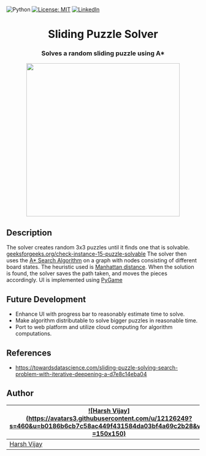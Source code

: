 
![Python](https://img.shields.io/badge/python-v3.6+-blue.svg)
[![License: MIT](https://img.shields.io/badge/License-MIT-green.svg)](https://opensource.org/licenses/MIT)
[![LinkedIn][linkedin-shield]][linkedin-url]

<p>
  <h1 align="center">Sliding Puzzle Solver</h1>
  <p align="center">
  <h3 align = "center"> Solves a random sliding puzzle using A* </h3>
</p>

<p align="center">

<img wdith = "400" height = "400" src="https://github.com/vincentwang60/sliding-puzzle-solver/blob/master/images/1.gif">

</p>

## Description
The solver creates random 3x3 puzzles until it finds one that is solvable. [geeksforgeeks.org/check-instance-15-puzzle-solvable](https://www.geeksforgeeks.org/check-instance-15-puzzle-solvable/)
The solver then uses the [A* Search Algorithm](https://en.wikipedia.org/wiki/A*_search_algorithm) on a graph with nodes consisting of different board states. The heuristic used is [Manhattan distance](https://en.wikipedia.org/wiki/Taxicab_geometry).
When the solution is found, the solver saves the path taken, and moves the pieces accordingly.
UI is implemented using [PyGame](https://www.pygame.org/docs/)


## Future Development
- Enhance UI with progress bar to reasonably estimate time to solve.
- Make algorithm distributable to solve bigger puzzles in reasonable time.
- Port to web platform and utilize cloud computing for algorithm computations.

## References
- https://towardsdatascience.com/sliding-puzzle-solving-search-problem-with-iterative-deepening-a-d7e8c14eba04


## Author
[![Harsh Vijay](https://avatars3.githubusercontent.com/u/12126249?s=460&u=b0186b6cb7c58ac449f431584da03bf4a69c2b28&v=4 =150x150)](https://github.com/iharsh234)  | [![Quandl.com](https://github.com/iharsh234/WebApp/blob/master/images/quandl.jpg)](https://www.quandl.com/)
---|---
[Harsh Vijay ](https://github.com/iharsh234) |[Quandl](https://www.quandl.com)



[license-shield]: https://img.shields.io/github/license/github_username/repo.svg?style=flat-square
[license-url]: https://github.com/github_username/repo/blob/master/LICENSE.txt
[linkedin-shield]: https://img.shields.io/badge/-LinkedIn-black.svg?style=flat-square&logo=linkedin&colorB=555
[linkedin-url]: https://linkedin.com/in/vkwang
